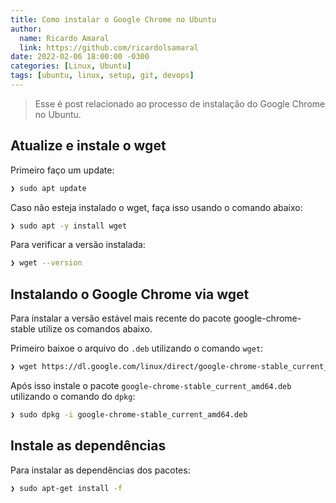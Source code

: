 ```yaml
---
title: Como instalar o Google Chrome no Ubuntu
author:
  name: Ricardo Amaral
  link: https://github.com/ricardolsamaral
date: 2022-02-06 18:00:00 -0300
categories: [Linux, Ubuntu]
tags: [ubuntu, linux, setup, git, devops]
---
```


> Esse é post relacionado ao processo de instalação do Google Chrome no Ubuntu.

## Atualize e instale o wget

Primeiro faço um update:
```bash
❯ sudo apt update
```

Caso não esteja instalado o wget, faça isso usando o comando abaixo:

```bash
❯ sudo apt -y install wget
```

Para verificar a versão instalada: 
```bash
❯ wget --version
```

## Instalando o Google Chrome via wget

Para instalar a versão estável mais recente do pacote google-chrome-stable utilize os comandos abaixo.

Primeiro baixoe o arquivo do `.deb` utilizando o comando `wget`:
```bash
❯ wget https://dl.google.com/linux/direct/google-chrome-stable_current_amd64.deb
```

Após isso instale o pacote `google-chrome-stable_current_amd64.deb` utilizando o comando do `dpkg`: 
```bash
❯ sudo dpkg -i google-chrome-stable_current_amd64.deb 
```
## Instale as dependências

Para instalar as dependências dos pacotes:
```bash
❯ sudo apt-get install -f 
```